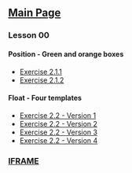 <a href="https://witflash.github.io/mambyk-easystartinit-nov17/"><h2>Main Page</h2></a>
<h3>Lesson 00</h3>
<h4>Position - Green and orange boxes</h4>
<ul>
  <a href="https://witflash.github.io/mambyk-easystartinit-nov17/lesson00/exercise2-1-1/index.html"><li>Exercise 2.1.1</li></a>
  <a href="https://witflash.github.io/mambyk-easystartinit-nov17/lesson00/exercise2-1-2/index.html"><li>Exercise 2.1.2</li></a>
</ul>
<h4>Float - Four templates</h4>
<ul>
  <a href="https://witflash.github.io/mambyk-easystartinit-nov17/lesson00/exercise2-2/index-v1.html"><li>Exercise 2.2 - Version 1</li></a>
  <a href="https://witflash.github.io/mambyk-easystartinit-nov17/lesson00/exercise2-2/index-v2.html"><li>Exercise 2.2 - Version 2</li></a>
  <a href="https://witflash.github.io/mambyk-easystartinit-nov17/lesson00/exercise2-2/index-v3.html"><li>Exercise 2.2 - Version 3</li></a>
  <a href="https://witflash.github.io/mambyk-easystartinit-nov17/lesson00/exercise2-2/index-v4.html"><li>Exercise 2.2 - Version 4</li></a>
</ul>

<a href="https://witflash.github.io/mambyk-easystartinit-nov17/reports/iframe/index.html"><h3>IFRAME</h3></a>
